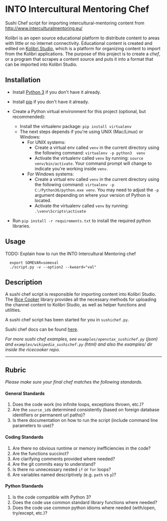 # INTO Intercultural Mentoring Chef

Sushi Chef script for importing intercultural-mentoring content from http://www.interculturalmentoring.eu/

Kolibri is an open source educational platform to distribute content to areas with
little or no internet connectivity. Educational content is created and edited on [Kolibri Studio](https://studio.learningequality.org),
which is a platform for organizing content to import from the Kolibri applications. The purpose
of this project is to create a *chef*, or a program that scrapes a content source and puts it
into a format that can be imported into Kolibri Studio.


## Installation

* Install [Python 3](https://www.python.org/downloads/) if you don't have it already.

* Install [pip](https://pypi.python.org/pypi/pip) if you don't have it already.

* Create a Python virtual environment for this project (optional, but recommended):
   * Install the virtualenv package: `pip install virtualenv`
   * The next steps depends if you're using UNIX (Mac/Linux) or Windows:
      * For UNIX systems:
         * Create a virtual env called `venv` in the current directory using the
           following command: `virtualenv -p python3  venv`
         * Activate the virtualenv called `venv` by running: `source venv/bin/activate`.
           Your command prompt will change to indicate you're working inside `venv`.
      * For Windows systems:
         * Create a virtual env called `venv` in the current directory using the
           following command: `virtualenv -p C:/Python36/python.exe venv`.
           You may need to adjust the `-p` argument depending on where your version
           of Python is located.
         * Activate the virtualenv called `venv` by running: `.\venv\Scripts\activate`

* Run `pip install -r requirements.txt` to install the required python libraries.




## Usage

TODO: Explain how to run the INTO Intercultural Mentoring chef

      export SOMEVAR=someval
      ./script.py -v --option2 --kwoard="val"



## Description

A sushi chef script is responsible for importing content into Kolibri Studio.
The [Rice Cooker](https://github.com/learningequality/ricecooker) library provides
all the necessary methods for uploading the channel content to Kolibri Studio,
as well as helper functions and utilities.

A sushi chef script has been started for you in `sushichef.py`.

Sushi chef docs can be found [here](https://github.com/learningequality/ricecooker/blob/master/README.md).

_For more sushi chef examples, see `examples/openstax_sushichef.py` (json) and
 `examples/wikipedia_sushichef.py` (html) and also the examples/ dir inside the ricecooker repo._


---


## Rubric

_Please make sure your final chef matches the following standards._



#### General Standards
1. Does the code work (no infinite loops, exceptions thrown, etc.)?
1. Are the `source_id`s determined consistently (based on foreign database identifiers or permanent url paths)?
1. Is there documentation on how to run the script (include command line parameters to use)?

#### Coding Standards
1. Are there no obvious runtime or memory inefficiencies in the code?
1. Are the functions succinct?
1. Are clarifying comments provided where needed?
1. Are the git commits easy to understand?
1. Is there no unnecessary nested `if` or `for` loops?
1. Are variables named descriptively (e.g. `path` vs `p`)?

#### Python Standards
1. Is the code compatible with Python 3?
1. Does the code use common standard library functions where needed?
1. Does the code use common python idioms where needed (with/open, try/except, etc.)?
